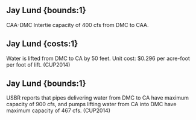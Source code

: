 ## Jay Lund {bounds:1} 
CAA-DMC Intertie capacity of 400 cfs from DMC to CAA.

## Jay Lund {costs:1} 
Water is lifted from DMC to CA by 50 feet. Unit cost: $0.296 per acre-foot per foot of lift. (CUP2014)

## Jay Lund {bounds:1} 
USBR reports that pipes delivering water from DMC to CA have maximum capacity of 900 cfs, and pumps lifting water from CA into DMC have maximum capacity of 467 cfs. (CUP2014)
